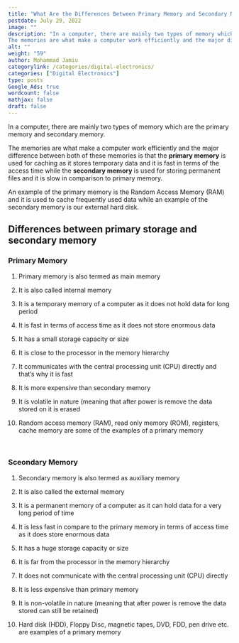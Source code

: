 ```yaml
---
title: "What Are the Differences Between Primary Memory and Secondary Memory with examples"
postdate: July 29, 2022
image: ""
description: "In a computer, there are mainly two types of memory which are the primary memory and secondary memory.
The memories are what make a computer work efficiently and the major difference between both of these memories is that the primary memory is used for caching as it stores temporary data and it is fast in terms of the access time while the secondary memory is used for storing permanent files and it is slow in comparison to primary memory."
alt: ""
weight: "59"
author: Mohammad Jamiu
categorylink: /categories/digital-electronics/
categories: ["Digital Electronics"]
type: posts
Google_Ads: true
wordcount: false
mathjax: false
draft: false
---
```


In a computer, there are mainly two types of memory which are the primary memory and secondary memory.

The memories are what make a computer work efficiently and the major difference between both of these memories is that the **primary memory** is used for caching as it stores temporary data and it is fast in terms of the access time while the **secondary memory** is used for storing permanent files and it is slow in comparison to primary memory.

An example of the primary memory is the Random Access Memory (RAM) and it is used to cache frequently used data while an example of the secondary memory is our external hard disk.

## Differences between primary storage and secondary memory

### Primary Memory

1.  Primary memory is also termed as main memory

1.  It is also called internal memory
1.  It is a temporary memory of a computer as it does not hold data for long period
1.  It is fast in terms of access time as it does not store enormous data
1.  It has a small storage capacity or size
1.  It is close to the processor in the memory hierarchy
1.  It communicates with the central processing unit (CPU) directly and that’s why it is fast
1.  It is more expensive than secondary memory
1.  It is volatile in nature (meaning that after power is remove the data stored on it is erased
1.  Random access memory (RAM), read only memory (ROM), registers, cache memory are some of the examples of a primary memory

</br>

### Sceondary Memory

1. Secondary memory is also termed as auxiliary memory

1. It is also called the external memory

1. It is a permanent memory of a computer as it can hold data for a very long period of time

1. It is less fast in compare to the primary memory in terms of access time as it does store enormous data

1. It has a huge storage capacity or size

1. It is far from the processor in the memory hierarchy

1. It does not communicate with the central processing unit (CPU) directly

1. It is less expensive than primary memory

1. It is non-volatile in nature (meaning that after power is remove the data stored can still be retained)

1. Hard disk (HDD), Floppy Disc, magnetic tapes, DVD, FDD, pen drive etc. are examples of a primary memory
